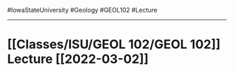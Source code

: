 #IowaStateUniversity
#Geology 
#GEOL102
#Lecture


---

# [[Classes/ISU/GEOL 102/GEOL 102]] Lecture [[2022-03-02]]

